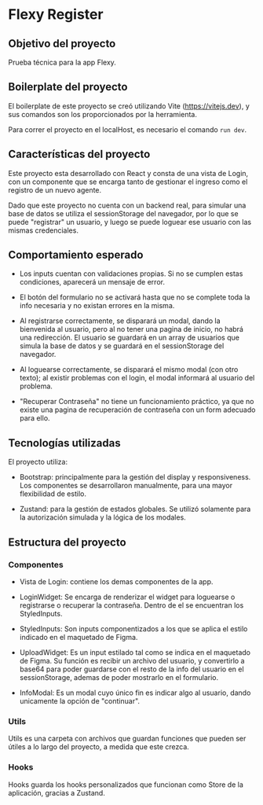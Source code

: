 # Flexy Register

## Objetivo del proyecto

Prueba técnica para la app Flexy.

## Boilerplate del proyecto

El boilerplate de este proyecto se creó utilizando Vite (https://vitejs.dev), y sus comandos son los proporcionados por la herramienta.

Para correr el proyecto en el localHost, es necesario el comando `run dev`.

## Características del proyecto

Este proyecto esta desarrollado con React y consta de una vista de Login, con un componente que se encarga tanto de gestionar el ingreso como el registro de un nuevo agente.

Dado que este proyecto no cuenta con un backend real, para simular una base de datos se utiliza el sessionStorage del navegador, por lo que se puede "registrar" un usuario, y luego se puede loguear ese usuario con las mismas credenciales.

## Comportamiento esperado

- Los inputs cuentan con validaciones propias. Si no se cumplen estas condiciones, aparecerá un mensaje de error.

- El botón del formulario no se activará hasta que no se complete toda la info necesaria y no existan errores en la misma.

- Al registrarse correctamente, se disparará un modal, dando la bienvenida al usuario, pero al no tener una pagina de inicio, no habrá una redirección. El usuario se guardará en un array de usuarios que simula la base de datos y se guardará en el sessionStorage del navegador.

- Al loguearse correctamente, se disparará el mismo modal (con otro texto); al existir problemas con el login, el modal informará al usuario del problema.

- "Recuperar Contraseña" no tiene un funcionamiento práctico, ya que no existe una pagina de recuperación de contraseña con un form adecuado para ello.

## Tecnologías utilizadas

El proyecto utiliza:

- Bootstrap: principalmente para la gestión del display y responsiveness. Los componentes se desarrollaron manualmente, para una mayor flexibilidad de estilo.

- Zustand: para la gestión de estados globales. Se utilizó solamente para la autorización simulada y la lógica de los modales.

## Estructura del proyecto

### Componentes

- Vista de Login: contiene los demas componentes de la app.

- LoginWidget: Se encarga de renderizar el widget para loguearse o registrarse o recuperar la contraseña. Dentro de el se encuentran los StyledInputs.

- StyledInputs: Son inputs componentizados a los que se aplica el estilo indicado en el maquetado de Figma.

- UploadWidget: Es un input estilado tal como se indica en el maquetado de Figma. Su función es recibir un archivo del usuario, y convertirlo a base64 para poder guardarse con el resto de la info del usuario en el sessionStorage, ademas de poder mostrarlo en el formulario.

- InfoModal: Es un modal cuyo único fin es indicar algo al usuario, dando unicamente la opción de "continuar".

### Utils

Utils es una carpeta con archivos que guardan funciones que pueden ser útiles a lo largo del proyecto, a medida que este crezca.

### Hooks

Hooks guarda los hooks personalizados que funcionan como Store de la aplicación, gracias a Zustand.